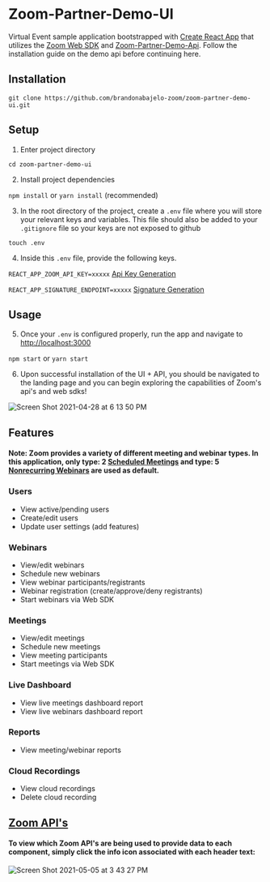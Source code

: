 # Zoom-Partner-Demo-UI

Virtual Event sample application bootstrapped with [Create React App](https://github.com/facebook/create-react-app) that utilizes the [Zoom Web SDK](https://marketplace.zoom.us/docs/sdk/native-sdks/web) and [Zoom-Partner-Demo-Api](https://github.com/brandonabajelo-zoom/zoom-partner-demo-api). Follow the installation guide on the demo api before continuing here.

## Installation

`git clone https://github.com/brandonabajelo-zoom/zoom-partner-demo-ui.git`


## Setup

1. Enter project directory

`cd zoom-partner-demo-ui`

2. Install project dependencies

`npm install` or `yarn install` (recommended)

3.  In the root directory of the project, create a `.env` file where you will store your relevant keys and variables. This file should also be added to your `.gitignore` file so your keys are not exposed to github

`touch .env`

4. Inside this `.env` file, provide the following keys.

`REACT_APP_ZOOM_API_KEY=xxxxx` [Api Key Generation](https://marketplace.zoom.us/develop/create)

`REACT_APP_SIGNATURE_ENDPOINT=xxxxx` [Signature Generation](https://github.com/zoom/websdk-sample-signature-node.js)

## Usage

5. Once your `.env` is configured properly, run the app and navigate to [http://localhost:3000](http://localhost:3000)

`npm start` or `yarn start`

6. Upon successful installation of the UI + API, you should be navigated to the landing page and you can begin exploring the capabilities of Zoom's api's and web sdks!

![Screen Shot 2021-04-28 at 6 13 50 PM](https://user-images.githubusercontent.com/81645097/116490939-88713200-a84d-11eb-9f44-800964433763.png)

## Features

#### Note: Zoom provides a variety of different meeting and webinar types. In this application, only type: 2 [Scheduled Meetings](https://marketplace.zoom.us/docs/api-reference/zoom-api/meetings/meetingcreate) and type: 5 [Nonrecurring Webinars](https://marketplace.zoom.us/docs/api-reference/zoom-api/webinars/webinarcreate) are used as default.

### Users
* View active/pending users
* Create/edit users
* Update user settings (add features)

### Webinars
* View/edit webinars
* Schedule new webinars
* View webinar participants/registrants
* Webinar registration (create/approve/deny registrants)
* Start webinars via Web SDK

### Meetings
* View/edit meetings
* Schedule new meetings
* View meeting participants
* Start meetings via Web SDK

### Live Dashboard
* View live meetings dashboard report
* View live webinars dashboard report

### Reports
* View meeting/webinar reports

### Cloud Recordings
* View cloud recordings
* Delete cloud recording

## [Zoom API's](https://marketplace.zoom.us/docs/api-reference/zoom-api)
#### To view which Zoom API's are being used to provide data to each component, simply click the info icon associated with each header text:

![Screen Shot 2021-05-05 at 3 43 27 PM](https://user-images.githubusercontent.com/81645097/117219273-ca542800-adb9-11eb-87cd-333a1dac0dfd.png)

